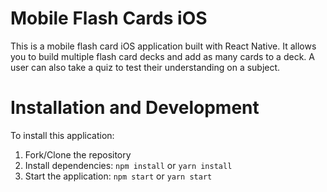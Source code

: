# Mobile Flash Cards iOS

This is a mobile flash card iOS application built with React Native. It allows you to build multiple flash card decks and add as many cards to a deck. A user can also take a quiz to test their understanding on a subject.

# Installation and Development

To install this application:

1. Fork/Clone the repository
2. Install dependencies: `npm install` or `yarn install`
3. Start the application: `npm start` or `yarn start`
